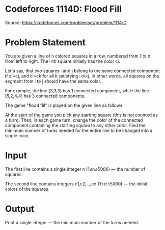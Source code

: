 # Codeforces 1114D: Flood Fill
Source: https://codeforces.com/problemset/problem/1114/D

# Problem Statement
You are given a line of n colored squares in a row, numbered from 1 to n from left to right. The i-th square initially has the color ci.

Let's say, that two squares i and j belong to the same connected component if ci=cj, and ci=ck for all k satisfying i<k<j. In other words, all squares on the segment from i to j should have the same color.

For example, the line [3,3,3] has 1 connected component, while the line [5,2,4,4] has 3 connected components.

The game "flood fill" is played on the given line as follows:

At the start of the game you pick any starting square (this is not counted as a turn).
Then, in each game turn, change the color of the connected component containing the starting square to any other color.
Find the minimum number of turns needed for the entire line to be changed into a single color.

# Input
The first line contains a single integer n (1≤n≤5000) — the number of squares.

The second line contains integers c1,c2,…,cn (1≤ci≤5000) — the initial colors of the squares.

# Output
Print a single integer — the minimum number of the turns needed.
